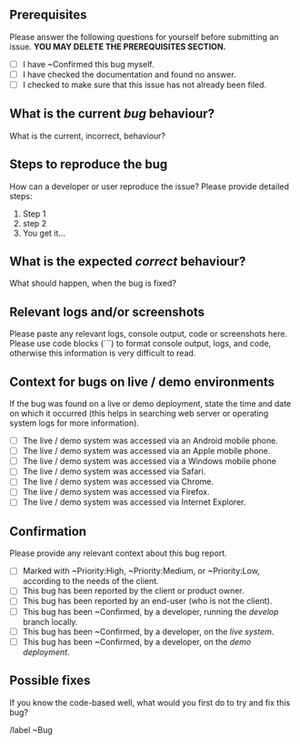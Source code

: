 ## Prerequisites

Please answer the following questions for yourself before submitting an issue. **YOU MAY DELETE THE PREREQUISITES SECTION.**

- [ ] I have ~Confirmed this bug myself.
- [ ] I have checked the documentation and found no answer.
- [ ] I checked to make sure that this issue has not already been filed.

## What is the current *bug* behaviour?

What is the current, incorrect, behaviour?

## Steps to reproduce the bug

How can a developer or user reproduce the issue?
Please provide detailed steps:

1. Step 1
1. step 2
1. You get it...

## What is the expected *correct* behaviour?

What should happen, when the bug is fixed?

## Relevant logs and/or screenshots

Please paste any relevant logs, console output, code or screenshots here.
Please use code blocks (```) to format console output, logs, and code, otherwise this information is very difficult to read.

## Context for bugs on live / demo environments

If the bug was found on a live or demo deployment, state the time and date on which it occurred (this helps in searching web server or operating system logs for more information).

- [ ] The live / demo system was accessed via an Android mobile phone.
- [ ] The live / demo system was accessed via an Apple mobile phone.
- [ ] The live / demo system was accessed via a Windows mobile phone
- [ ] The live / demo system was accessed via Safari.
- [ ] The live / demo system was accessed via Chrome.
- [ ] The live / demo system was accessed via Firefox.
- [ ] The live / demo system was accessed via Internet Explorer.

## Confirmation

Please provide any relevant context about this bug report.

- [ ] Marked with ~Priority:High, ~Priority:Medium, or ~Priority:Low, according to the needs of the client.
- [ ] This bug has been reported by the client or product owner.
- [ ] This bug has been reported by an end-user (who is not the client).
- [ ] This bug has been ~Confirmed, by a developer, running the *develop* branch locally.
- [ ] This bug has been ~Confirmed, by a developer, on the *live system*.
- [ ] This bug has been ~Confirmed, by a developer, on the *demo deployment*.

## Possible fixes

If you know the code-based well, what would you first do to try and fix this bug?

/label ~Bug
